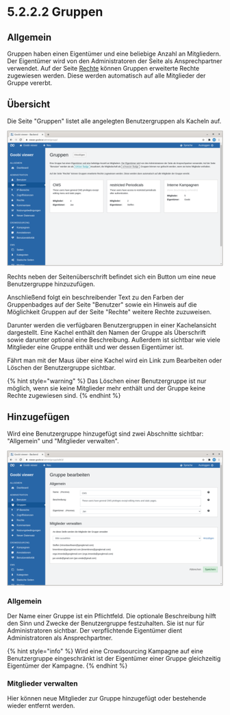 # 5.2.2.2 Gruppen

## Allgemein

Gruppen haben einen Eigentümer und eine beliebige Anzahl an Mitgliedern. Der Eigentümer wird von den Administratoren der Seite als Ansprechpartner verwendet. Auf der Seite [Rechte](5.2.2.5.md) können Gruppen erweiterte Rechte zugewiesen werden. Diese werden automatisch auf alle Mitglieder der Gruppe vererbt.

## Übersicht

Die Seite "Gruppen" listet alle angelegten Benutzergruppen als Kacheln auf.

![&#xDC;bersicht der angelegten Benutzergruppen](../../../.gitbook/assets/5.2.2_de_gruppen.png)

Rechts neben der Seitenüberschrift befindet sich ein Button um eine neue Benutzergruppe hinzuzufügen.

Anschließend folgt ein beschreibender Text zu den Farben der Gruppenbadges auf der Seite "Benutzer" sowie ein Hinweis auf die Möglichkeit Gruppen auf der Seite "Rechte" weitere Rechte zuzuweisen.

Darunter werden die verfügbaren Benutzergruppen in einer Kachelansicht dargestellt. Eine Kachel enthält den Namen der Gruppe als Überschrift sowie darunter optional eine Beschreibung. Außerdem ist sichtbar wie viele Mitglieder eine Gruppe enthält und wer dessen Eigentümer ist.

Fährt man mit der Maus über eine Kachel wird ein Link zum Bearbeiten oder Löschen der Benutzergruppe sichtbar.

{% hint style="warning" %}
Das Löschen einer Benutzergruppe ist nur möglich, wenn sie keine Mitglieder mehr enthält und der Gruppe keine Rechte zugewiesen sind. 
{% endhint %}

## Hinzugefügen

Wird eine Benutzergruppe hinzugefügt sind zwei Abschnitte sichtbar: "Allgemein" und "Mitglieder verwalten".

![Die Abschnitte &quot;Allgemein&quot; und &quot;Mitglieder verwalten](../../../.gitbook/assets/5.2.2_de_bearbeiten.png)

### Allgemein

Der Name einer Gruppe ist ein Pflichtfeld. Die optionale Beschreibung hilft den Sinn und Zwecke der Benutzergruppe festzuhalten. Sie ist nur für Administratoren sichtbar. Der verpflichtende Eigentümer dient Administratoren als Ansprechpartner.

{% hint style="info" %}
Wird eine Crowdsourcing Kampagne auf eine Benutzergruppe eingeschränkt ist der Eigentümer einer Gruppe gleichzeitig Eigentümer der Kampagne.
{% endhint %}

### Mitglieder verwalten

Hier können neue Mitglieder zur Gruppe hinzugefügt oder bestehende wieder entfernt werden.

